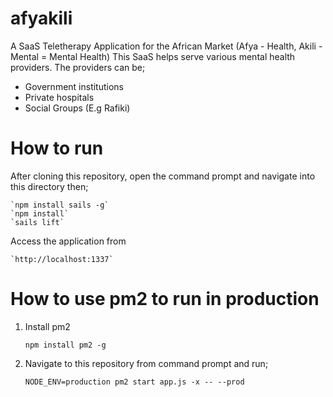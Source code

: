 # afyakili
A SaaS Teletherapy Application for the African Market (Afya - Health, Akili - Mental = Mental Health)
This SaaS helps serve various mental health providers.
The providers can be;
- Government institutions
- Private hospitals
- Social Groups (E.g Rafiki)


# How to run
After cloning this repository, open the command prompt and navigate
into this directory then;


    `npm install sails -g`
    `npm install`
    `sails lift`

Access the application from 

    `http://localhost:1337`

# How to use pm2 to run in production

1. Install pm2

    `npm install pm2 -g`

2.  Navigate to this repository from command prompt and run;


    `NODE_ENV=production pm2 start app.js -x -- --prod`




